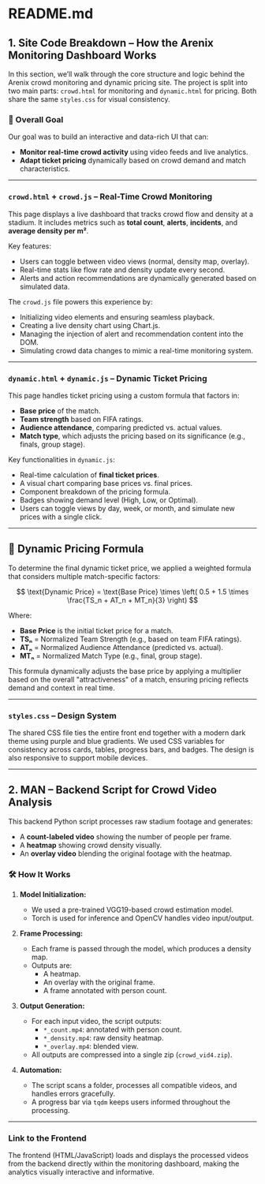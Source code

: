 # README.md

## 1. Site Code Breakdown – How the Arenix Monitoring Dashboard Works

In this section, we’ll walk through the core structure and logic behind the Arenix crowd monitoring and dynamic pricing site. The project is split into two main parts: `crowd.html` for monitoring and `dynamic.html` for pricing. Both share the same `styles.css` for visual consistency.

### 🧠 Overall Goal

Our goal was to build an interactive and data-rich UI that can:
- **Monitor real-time crowd activity** using video feeds and live analytics.
- **Adapt ticket pricing** dynamically based on crowd demand and match characteristics.

---

### `crowd.html` + `crowd.js` – Real-Time Crowd Monitoring

This page displays a live dashboard that tracks crowd flow and density at a stadium. It includes metrics such as **total count**, **alerts**, **incidents**, and **average density per m²**.

Key features:
- Users can toggle between video views (normal, density map, overlay).
- Real-time stats like flow rate and density update every second.
- Alerts and action recommendations are dynamically generated based on simulated data.

The `crowd.js` file powers this experience by:
- Initializing video elements and ensuring seamless playback.
- Creating a live density chart using Chart.js.
- Managing the injection of alert and recommendation content into the DOM.
- Simulating crowd data changes to mimic a real-time monitoring system.

---

### `dynamic.html` + `dynamic.js` – Dynamic Ticket Pricing

This page handles ticket pricing using a custom formula that factors in:
- **Base price** of the match.
- **Team strength** based on FIFA ratings.
- **Audience attendance**, comparing predicted vs. actual values.
- **Match type**, which adjusts the pricing based on its significance (e.g., finals, group stage).

Key functionalities in `dynamic.js`:
- Real-time calculation of **final ticket prices**.
- A visual chart comparing base prices vs. final prices.
- Component breakdown of the pricing formula.
- Badges showing demand level (High, Low, or Optimal).
- Users can toggle views by day, week, or month, and simulate new prices with a single click.

---

## 🎯 Dynamic Pricing Formula

To determine the final dynamic ticket price, we applied a weighted formula that considers multiple match-specific factors:

$$
\text{Dynamic Price} = \text{Base Price} \times \left( 0.5 + 1.5 \times \frac{TS_n + AT_n + MT_n}{3} \right)
$$

Where:
- **Base Price** is the initial ticket price for a match.
- **TSₙ** = Normalized Team Strength (e.g., based on team FIFA ratings).
- **ATₙ** = Normalized Audience Attendance (predicted vs. actual).
- **MTₙ** = Normalized Match Type (e.g., final, group stage).

This formula dynamically adjusts the base price by applying a multiplier based on the overall "attractiveness" of a match, ensuring pricing reflects demand and context in real time.

---

### `styles.css` – Design System

The shared CSS file ties the entire front end together with a modern dark theme using purple and blue gradients. We used CSS variables for consistency across cards, tables, progress bars, and badges. The design is also responsive to support mobile devices.

---

## 2. MAN – Backend Script for Crowd Video Analysis

This backend Python script processes raw stadium footage and generates:
- A **count-labeled video** showing the number of people per frame.
- A **heatmap** showing crowd density visually.
- An **overlay video** blending the original footage with the heatmap.

### 🛠 How It Works

1. **Model Initialization:**
   - We used a pre-trained VGG19-based crowd estimation model.
   - Torch is used for inference and OpenCV handles video input/output.

2. **Frame Processing:**
   - Each frame is passed through the model, which produces a density map.
   - Outputs are:
     - A heatmap.
     - An overlay with the original frame.
     - A frame annotated with person count.

3. **Output Generation:**
   - For each input video, the script outputs:
     - `*_count.mp4`: annotated with person count.
     - `*_density.mp4`: raw density heatmap.
     - `*_overlay.mp4`: blended view.
   - All outputs are compressed into a single zip (`crowd_vid4.zip`).

4. **Automation:**
   - The script scans a folder, processes all compatible videos, and handles errors gracefully.
   - A progress bar via `tqdm` keeps users informed throughout the processing.

---

### Link to the Frontend

The frontend (HTML/JavaScript) loads and displays the processed videos from the backend directly within the monitoring dashboard, making the analytics visually interactive and informative.
